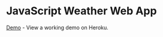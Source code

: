 # JavaScript Weather Web App

[Demo] - View a working demo on Heroku.

[//]: # (These are reference links used in the body of this note and get stripped out when the markdown processor does its job. There is no need to format nicely because it shouldn't be seen. Thanks SO - http://stackoverflow.com/questions/4823468/store-comments-in-markdown-syntax)


   [Demo]: <http://quiet-eyrie-47834.herokuapp.com/>

